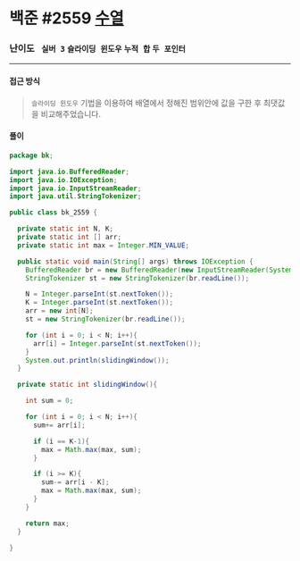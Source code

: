 # 백준 #2559 [수열](https://www.acmicpc.net/problem/2559)

### 난이도 ` 실버 3` `슬라이딩 윈도우` `누적 합` `두 포인터`

---

#### 접근 방식

> `슬라이딩 윈도우` 기법을 이용하여 배열에서 정해진 범위안에 값을 구한 후 최댓값을 비교해주었습니다.

#### 풀이

```java
package bk;

import java.io.BufferedReader;
import java.io.IOException;
import java.io.InputStreamReader;
import java.util.StringTokenizer;

public class bk_2559 {

  private static int N, K;
  private static int [] arr;
  private static int max = Integer.MIN_VALUE;

  public static void main(String[] args) throws IOException {
    BufferedReader br = new BufferedReader(new InputStreamReader(System.in));
    StringTokenizer st = new StringTokenizer(br.readLine());

    N = Integer.parseInt(st.nextToken());
    K = Integer.parseInt(st.nextToken());
    arr = new int[N];
    st = new StringTokenizer(br.readLine());

    for (int i = 0; i < N; i++){
      arr[i] = Integer.parseInt(st.nextToken());
    }
    System.out.println(slidingWindow());
  }

  private static int slidingWindow(){

    int sum = 0;

    for (int i = 0; i < N; i++){
      sum+= arr[i];

      if (i == K-1){
        max = Math.max(max, sum);
      }

      if (i >= K){
        sum-= arr[i - K];
        max = Math.max(max, sum);
      }
    }

    return max;
  }

}
```

